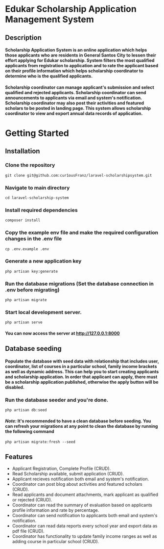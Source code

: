 # Edukar Scholarship Application Management System

## Description

####  Scholarship Application System is an online application which helps those applicants who are residents in General Santos City to lessen their effort applying for Edukar scholarship. System filters the most qualified applicants from registration to application and to rate the applicant based on their profile information which helps scholarship coordinator to determine who is the qualified applicants.

#### Scholarship coordinator can manage applicant's submission and select qualified and rejected applicants. Scholarship coordinator can send announcements to applicants via email and system's notification. Scholarship coordinator may also post their activities and featured scholars to be posted in landing page. This system allows scholarship coordinator to view and export annual data records of application.

# Getting Started

## Installation

### Clone the repository

```
git clone git@github.com:cur1ousFranz/laravel-scholarshipsystem.git
```
### Navigate to main directory

```
cd laravel-scholarship-system
```
### Install required dependencies

```
composer install
```

### Copy the example env file and make the required configuration changes in the .env file

```
cp .env.example .env
```

### Generate a new application key

```
php artisan key:generate
```

### Run the database migrations (Set the database connection in .env before migrating)

```
php artisan migrate
```

### Start local development server.

```
php artisan serve
```

#### You can now access the server at http://127.0.0.1:8000

## Database seeding

#### Populate the database with seed data with relationship that includes user, coordinator, list of courses in a particular school, family income brackets as well as dynamic address. This can help you to start creating applicants and scholarship application. In order that applicant can apply, there must be a scholarship application published, otherwise the apply button will be disabled.

### Run the database seeder and you're done.

```
php artisan db:seed
```

#### ***Note:*** It's recommended to have a clean database before seeding. You can refresh your migrations at any point to clean the database by running the following command

```
php artisan migrate:fresh --seed
```

## Features

* Applicant Registration, Complete Profile (CRUD).
* Read Scholarship available, submit application (CRUD).
* Applicant recieves notification both email and system's notification.
* Coordinator can post blog about activities and featured scholars (CRUD).
* Read applicants and document attachments, mark applicant as qualified or rejected (CRUD).
* Coordinator can read the summary of evaluation based on applicants profile information and rate by percentage.
* Coordinator can send notification to applicants both email and system's notification.
* Coordinator can read data reports every school year and export data as pdf file (CRUD).
* Coordinator has functionality to update family income ranges as well as adding course in particular school (CRUD).
